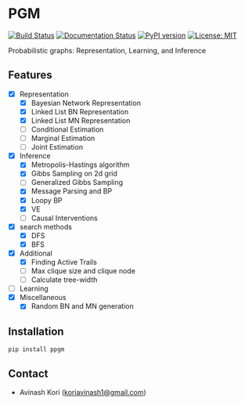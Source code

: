 # PGM
[![Build Status](https://travis-ci.org/koriavinash1/pgm.svg?branch=master)](https://travis-ci.org/koriavinash1/pgm)
[![Documentation Status](https://readthedocs.org/projects/ppgm/badge/?version=latest)](https://ppgm.readthedocs.io/en/latest/?)
[![PyPI version](https://badge.fury.io/py/ppgm.svg)](https://badge.fury.io/py/ppgm)
[![License: MIT](https://img.shields.io/badge/License-MIT-yellow.svg)](https://opensource.org/licenses/MIT)

Probabilistic graphs: Representation, Learning, and Inference

## Features

- [x] Representation
  - [x] Bayesian Network Representation
  - [x] Linked List BN Representation
  - [x] Linked List MN Representation
  - [ ] Conditional Estimation
  - [ ] Marginal Estimation
  - [ ] Joint Estimation
- [x] Inference
  - [x] Metropolis-Hastings algorithm
  - [x] Gibbs Sampling on 2d grid
  - [ ] Generalized Gibbs Sampling
  - [x] Message Parsing and BP
  - [x] Loopy BP
  - [x] VE
  - [ ] Causal Interventions
- [x] search methods
  - [x] DFS
  - [x] BFS
- [x] Additional
  - [x] Finding Active Trails
  - [ ] Max clique size and clique node
  - [ ] Calculate tree-width
- [ ] Learning 
- [x] Miscellaneous
  - [x] Random BN and MN generation
 
## Installation
```
pip install ppgm
```
  
## Contact
- Avinash Kori (koriavinash1@gmail.com)
